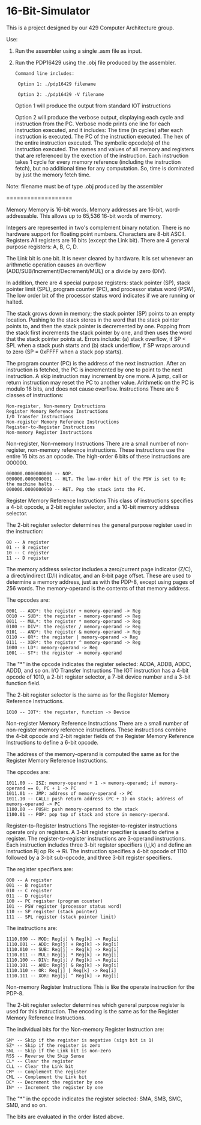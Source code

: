 16-Bit-Simulator
================

This is a project designed by our 429 Computer Architecture group. 

Use:

1. Run the assembler using a single .asm file as input.


2. Run the PDP16429 using the .obj file produced by the assembler. 

       Command line includes:
       
        Option 1: ./pdp16429 filename 
        
        Option 2: ./pdp16429 -V filename 
        
   Option 1 will produce the output from standard IOT instructions
   
   Option 2 will produce the verbose output, displaying each cycle and instruction from the PC.
    Verbose mode prints one line for each instruction executed, and it includes:
    The time (in cycles) after each instruction is executed.
    The PC of the instruction executed.
    The hex of the entire instruction executed.
    The symbolic opcode(s) of the instruction executed.
    The names and values of all memory and registers that are referenced by the exection of the instruction. 
    Each instruction takes 1 cycle for every memory reference (including the instruction fetch), but no additional       time for any computation. So, time is dominated by just the memory fetch time. 
  
  
  Note: filename must be of type .obj produced by the assembler
  

===================

 Memory
Memory is 16-bit words. Memory addresses are 16-bit, word-addressable. This allows up to 65,536 16-bit words of memory.

Integers are represented in two's complement binary notation. There is no hardware support for floating point numbers. Characters are 8-bit ASCII.
Registers
All registers are 16 bits (except the Link bit). There are 4 general purpose registers: A, B, C, D.

The Link bit is one bit. It is never cleared by hardware. It is set whenever an arithmetic operation causes an overflow (ADD/SUB/Increment/Decrement/MUL) or a divide by zero (DIV).

In addition, there are 4 special purpose registers: stack pointer (SP), stack pointer limit (SPL), program counter (PC), and processor status word (PSW), The low order bit of the processor status word indicates if we are running or halted.

The stack grows down in memory; the stack pointer (SP) points to an empty location. Pushing to the stack stores in the word that the stack pointer points to, and then the stack pointer is decremented by one. Popping from the stack first increments the stack pointer by one, and then uses the word that the stack pointer points at. Errors include: (a) stack overflow, if SP < SPL when a stack push starts and (b) stack underflow, if SP wraps around to zero (SP = 0xFFFF when a stack pop starts).

The program counter (PC) is the address of the next instruction. After an instruction is fetched, the PC is incremented by one to point to the next instruction. A skip instruction may increment by one more. A jump, call or return instruction may reset the PC to another value. Arithmetic on the PC is modulo 16 bits, and does not cause overflow.
Instructions
There are 6 classes of instructions:

    Non-register, Non-memory Instructions
    Register Memory Reference Instructions
    I/O Transfer Instructions
    Non-register Memory Reference Instructions
    Register-to-Register Instructions
    Non-memory Register Instructions 

Non-register, Non-memory Instructions
There are a small number of non-register, non-memory reference instructions. These instructions use the entire 16 bits as an opcode. The high-order 6 bits of these instructions are 000000.

    000000.0000000000 -- NOP.
    000000.0000000001 -- HLT. The low-order bit of the PSW is set to 0; the machine halts.
    000000.0000000010 -- RET. Pop the stack into the PC. 

Register Memory Reference Instructions
This class of instructions specifies a 4-bit opcode, a 2-bit register selector, and a 10-bit memory address selector.

The 2-bit register selector determines the general purpose register used in the instruction:

    00 -- A register
    01 -- B register
    10 -- C register
    11 -- D register 

The memory address selector includes a zero/current page indicator (Z/C), a direct/indirect (D/I) indicator, and an 8-bit page offset. These are used to determine a memory address, just as with the PDP-8, except using pages of 256 words. The memory-operand is the contents of that memory address.

The opcodes are:

    0001 -- ADD*: the register + memory-operand -> Reg
    0010 -- SUB*: the register - memory-operand -> Reg
    0011 -- MUL*: the register * memory-operand -> Reg
    0100 -- DIV*: the register / memory-operand -> Reg
    0101 -- AND*: the register & memory-operand -> Reg
    0110 -- OR*: the register | memory-operand -> Reg
    0111 -- XOR*: the register ^ memory-operand -> Reg
    1000 -- LD*: memory-operand -> Reg
    1001 -- ST*: the register -> memory-operand 

The "*" in the opcode indicates the register selected: ADDA, ADDB, ADDC, ADDD, and so on.
I/O Transfer Instructions
The IOT instruction has a 4-bit opcode of 1010, a 2-bit register selector, a 7-bit device number and a 3-bit function field.

The 2-bit register selector is the same as for the Register Memory Reference Instructions.

    1010 -- IOT*: the register, function -> Device 

Non-register Memory Reference Instructions
There are a small number of non-register memory reference instructions. These instructions combine the 4-bit opcode and 2-bit register fields of the Register Memory Reference Instructions to define a 6-bit opcode.

The address of the memory-operand is computed the same as for the Register Memory Reference Instructions.

The opcodes are:

    1011.00 -- ISZ: memory-operand + 1 -> memory-operand; if memory-operand == 0, PC + 1 -> PC
    1011.01 -- JMP: address of memory-operand -> PC
    1011.10 -- CALL: push return address (PC + 1) on stack; address of memory-operand -> PC
    1100.00 -- PUSH: push memory-operand to the stack
    1100.01 -- POP: pop top of stack and store in memory-operand. 

Register-to-Register Instructions
The register-to-register instructions operate only on registers. A 3-bit register specifier is used to define a register. The register-to-register instructions are 3-operand instructions. Each instruction includes three 3-bit register specifiers (i,j,k) and define an instruction Rj op Rk -> Ri. The instruction specifies a 4-bit opcode of 1110 followed by a 3-bit sub-opcode, and three 3-bit register specifiers.

The register specifiers are:

    000 -- A register
    001 -- B register
    010 -- C register
    011 -- D register
    100 -- PC register (program counter)
    101 -- PSW register (processor status word)
    110 -- SP register (stack pointer)
    111 -- SPL register (stack pointer limit) 

The instructions are:

    1110.000 -- MOD: Reg[j] % Reg[k] -> Reg[i]
    1110.001 -- ADD: Reg[j] + Reg[k] -> Reg[i]
    1110.010 -- SUB: Reg[j] - Reg[k] -> Reg[i]
    1110.011 -- MUL: Reg[j] * Reg[k] -> Reg[i]
    1110.100 -- DIV: Reg[j] / Reg[k] -> Reg[i]
    1110.101 -- AND: Reg[j] & Reg[k] -> Reg[i]
    1110.110 -- OR: Reg[j] | Reg[k] -> Reg[i]
    1110.111 -- XOR: Reg[j] ^ Reg[k] -> Reg[i] 

Non-memory Register Instructions
This is like the operate instruction for the PDP-8.

The 2-bit register selector determines which general purpose register is used for this instruction. The encoding is the same as for the Register Memory Reference Instructions.

The individual bits for the Non-memory Register Instruction are:

    SM* -- Skip if the register is negative (sign bit is 1)
    SZ* -- Skip if the register is zero
    SNL -- Skip if the Link bit is non-zero
    RSS -- Reverse the Skip Sense
    CL* -- Clear the register
    CLL -- Clear the Link bit
    CM* -- Complement the register
    CML -- Complement the Link bit
    DC* -- Decrement the register by one
    IN* -- Increment the register by one 

The "*" in the opcode indicates the register selected: SMA, SMB, SMC, SMD, and so on.

The bits are evaluated in the order listed above. 

